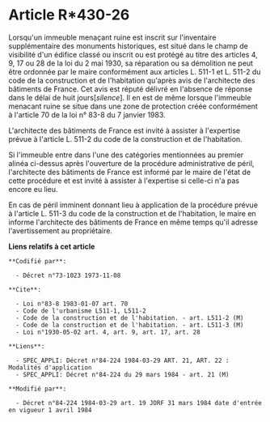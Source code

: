 # Article R*430-26

Lorsqu'un immeuble menaçant ruine est inscrit sur l'inventaire supplémentaire des monuments historiques, est situé dans le
champ de visibilité d'un édifice classé ou inscrit ou est protégé au titre des articles 4, 9, 17 ou 28 de la loi du 2 mai
1930, sa réparation ou sa démolition ne peut être ordonnée par le maire conformément aux articles L. 511-1 et L. 511-2 du
code de la construction et de l'habitation qu'après avis de l'architecte des bâtiments de France. Cet avis est réputé délivré
en l'absence de réponse dans le délai de huit jours[*silence*]. Il en est de même lorsque l'immeuble menacant ruine se situe
dans une zone de protection créée conformément à l'article 70 de la loi n° 83-8 du 7 janvier 1983.

L'architecte des bâtiments de France est invité à assister à l'expertise prévue à l'article L. 511-2 du code de la
construction et de l'habitation.

Si l'immeuble entre dans l'une des catégories mentionnées au premier alinéa ci-dessus après l'ouverture de la procédure
administrative de péril, l'architecte des bâtiments de France est informé par le maire de l'état de cette procédure et est
invité à assister à l'expertise si celle-ci n'a pas encore eu lieu.

En cas de péril imminent donnant lieu à application de la procédure prévue à l'article L. 511-3 du code de la construction et
de l'habitation, le maire en informe l'architecte des bâtiments de France en même temps qu'il adresse l'avertissement au
propriétaire.

**Liens relatifs à cet article**

	**Codifié par**:

	  - Décret n°73-1023 1973-11-08

	**Cite**:

	  - Loi n°83-8 1983-01-07 art. 70
	  - Code de l'urbanisme L511-1, L511-2
	  - Code de la construction et de l'habitation. - art. L511-2 (M)
	  - Code de la construction et de l'habitation. - art. L511-3 (M)
	  - Loi n°1930-05-02 art. 4, art. 9, art. 17, art. 28

	**Liens**:

	  - SPEC_APPLI: Décret n°84-224 1984-03-29 ART. 21, ART. 22 : Modalités d'application
	  - SPEC_APPLI: Décret n°84-224 du 29 mars 1984 - art. 21 (M)

	**Modifié par**:

	  - Décret n°84-224 1984-03-29 art. 19 JORF 31 mars 1984 date d'entrée en vigueur 1 avril 1984
